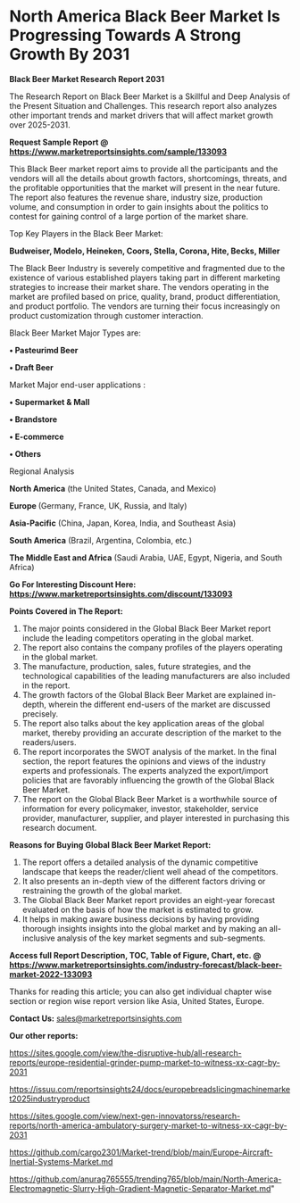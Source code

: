 # North America Black Beer Market Is Progressing Towards A Strong Growth By 2031

<strong>Black Beer Market Research Report 2031</strong>

The Research Report on Black Beer Market is a Skillful and Deep Analysis of the Present Situation and Challenges. This research report also analyzes other important trends and market drivers that will affect market growth over 2025-2031.

<strong>Request Sample Report @ <a href=https://www.marketreportsinsights.com/sample/133093>https://www.marketreportsinsights.com/sample/133093</a></strong>

This Black Beer market report aims to provide all the participants and the vendors will all the details about growth factors, shortcomings, threats, and the profitable opportunities that the market will present in the near future. The report also features the revenue share, industry size, production volume, and consumption in order to gain insights about the politics to contest for gaining control of a large portion of the market share.

Top Key Players in the Black Beer Market:

<strong>Budweiser, Modelo, Heineken, Coors, Stella, Corona, Hite, Becks, Miller</strong>

The Black Beer Industry is severely competitive and fragmented due to the existence of various established players taking part in different marketing strategies to increase their market share. The vendors operating in the market are profiled based on price, quality, brand, product differentiation, and product portfolio. The vendors are turning their focus increasingly on product customization through customer interaction.

Black Beer Market Major Types are:

<strong>• Pasteurimd Beer

• Draft Beer</strong>

Market Major end-user applications :

<strong>• Supermarket & Mall

• Brandstore

• E-commerce

• Others</strong>

Regional Analysis

</u><strong><b>North America</b></strong> (the United States, Canada, and Mexico)

<strong><b>Europe </b></strong>(Germany, France, UK, Russia, and Italy)

<strong><b>Asia-Pacific</b></strong> (China, Japan, Korea, India, and Southeast Asia)

<strong><b>South America</b></strong> (Brazil, Argentina, Colombia, etc.)

<strong><b>The Middle East and Africa</b></strong> (Saudi Arabia, UAE, Egypt, Nigeria, and South Africa)

<strong>Go For Interesting Discount Here: <a href=https://www.marketreportsinsights.com/discount/133093>https://www.marketreportsinsights.com/discount/133093</a></strong>

<strong>Points Covered in The Report:</strong>
<ol>
  <li>The major points considered in the Global Black Beer Market report include the leading competitors operating in the global market.</li>
  <li>The report also contains the company profiles of the players operating in the global market.</li>
  <li>The manufacture, production, sales, future strategies, and the technological capabilities of the leading manufacturers are also included in the report.</li>
  <li>The growth factors of the Global Black Beer Market are explained in-depth, wherein the different end-users of the market are discussed precisely.</li>
  <li>The report also talks about the key application areas of the global market, thereby providing an accurate description of the market to the readers/users.</li>
  <li>The report incorporates the SWOT analysis of the market. In the final section, the report features the opinions and views of the industry experts and professionals. The experts analyzed the export/import policies that are favorably influencing the growth of the Global Black Beer Market.</li>
  <li>The report on the Global Black Beer Market is a worthwhile source of information for every policymaker, investor, stakeholder, service provider, manufacturer, supplier, and player interested in purchasing this research document.</li>
</ol>
<strong>Reasons for Buying Global Black Beer Market Report:</strong>

<ol>
  <li>The report offers a detailed analysis of the dynamic competitive landscape that keeps the reader/client well ahead of the competitors.</li>
  <li>It also presents an in-depth view of the different factors driving or restraining the growth of the global market.</li>
  <li>The Global Black Beer Market report provides an eight-year forecast evaluated on the basis of how the market is estimated to grow.</li>
  <li>It helps in making aware business decisions by having providing thorough insights insights into the global market and by making an all-inclusive analysis of the key market segments and sub-segments.</li>
</ol>
<strong>Access full Report Description, TOC, Table of Figure, Chart, etc. @ <a href=https://www.marketreportsinsights.com/industry-forecast/black-beer-market-2022-133093>https://www.marketreportsinsights.com/industry-forecast/black-beer-market-2022-133093</a></strong>


Thanks for reading this article; you can also get individual chapter wise section or region wise report version like Asia, United States, Europe.

<strong>Contact Us:</strong>
sales@marketreportsinsights.com

<strong>Our other reports:</strong>

<a href=https://sites.google.com/view/the-disruptive-hub/all-research-reports/europe-residential-grinder-pump-market-to-witness-xx-cagr-by-2031>https://sites.google.com/view/the-disruptive-hub/all-research-reports/europe-residential-grinder-pump-market-to-witness-xx-cagr-by-2031</a>

<a href=https://issuu.com/reportsinsights24/docs/europebreadslicingmachinemarket2025industryproduct>https://issuu.com/reportsinsights24/docs/europebreadslicingmachinemarket2025industryproduct</a>

<a href=https://sites.google.com/view/next-gen-innovatorss/research-reports/north-america-ambulatory-surgery-market-to-witness-xx-cagr-by-2031>https://sites.google.com/view/next-gen-innovatorss/research-reports/north-america-ambulatory-surgery-market-to-witness-xx-cagr-by-2031</a>

<a href=https://github.com/cargo2301/Market-trend/blob/main/Europe-Aircraft-Inertial-Systems-Market.md>https://github.com/cargo2301/Market-trend/blob/main/Europe-Aircraft-Inertial-Systems-Market.md</a>

<a href=https://github.com/anurag765555/trending765/blob/main/North-America-Electromagnetic-Slurry-High-Gradient-Magnetic-Separator-Market.md>https://github.com/anurag765555/trending765/blob/main/North-America-Electromagnetic-Slurry-High-Gradient-Magnetic-Separator-Market.md</a>"
